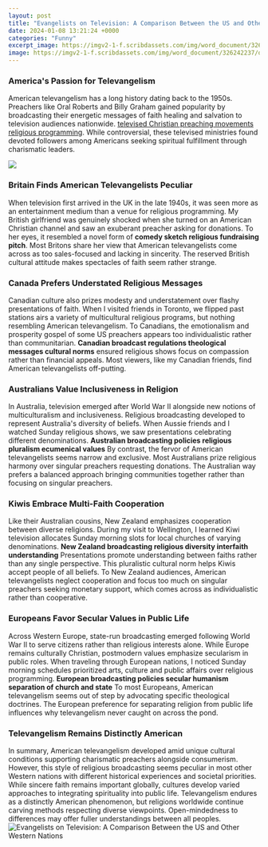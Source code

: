 ```yaml
---
layout: post
title: "Evangelists on Television: A Comparison Between the US and Other Western Nations"
date: 2024-01-08 13:21:24 +0000
categories: "Funny"
excerpt_image: https://imgv2-1-f.scribdassets.com/img/word_document/326242237/original/c7026c25f7/1588691481?v=1
image: https://imgv2-1-f.scribdassets.com/img/word_document/326242237/original/c7026c25f7/1588691481?v=1
---
```


### America's Passion for Televangelism
American televangelism has a long history dating back to the 1950s. Preachers like Oral Roberts and Billy Graham gained popularity by broadcasting their energetic messages of faith healing and salvation to television audiences nationwide. [televised Christian preaching movements religious programming](https://yt.io.vn/collection/alcorta). While controversial, these televised ministries found devoted followers among Americans seeking spiritual fulfillment through charismatic leaders. 

![](https://img-aws.ehowcdn.com/750x428p/photos.demandstudios.com/getty/article/163/169/71405126.jpg)
### Britain Finds American Televangelists Peculiar 
When television first arrived in the UK in the late 1940s, it was seen more as an entertainment medium than a venue for religious programming. My British girlfriend was genuinely shocked when she turned on an American Christian channel and saw an exuberant preacher asking for donations. To her eyes, it resembled a novel form of **comedy sketch religious fundraising pitch**. Most Britons share her view that American televangelists come across as too sales-focused and lacking in sincerity. The reserved British cultural attitude makes spectacles of faith seem rather strange.
### Canada Prefers Understated Religious Messages
Canadian culture also prizes modesty and understatement over flashy presentations of faith. When I visited friends in Toronto, we flipped past stations airs a variety of multicultural religious programs, but nothing resembling American televangelism. To Canadians, the emotionalism and prosperity gospel of some US preachers appears too individualistic rather than communitarian. **Canadian broadcast regulations theological messages cultural norms** ensured religious shows focus on compassion rather than financial appeals. Most viewers, like my Canadian friends, find American televangelists off-putting. 
### Australians Value Inclusiveness in Religion 
In Australia, television emerged after World War II alongside new notions of multiculturalism and inclusiveness. Religious broadcasting developed to represent Australia's diversity of beliefs. When Aussie friends and I watched Sunday religious shows, we saw presentations celebrating different denominations. **Australian broadcasting policies religious pluralism ecumenical values** By contrast, the fervor of American televangelists seems narrow and exclusive. Most Australians prize religious harmony over singular preachers requesting donations. The Australian way prefers a balanced approach bringing communities together rather than focusing on singular preachers.
### Kiwis Embrace Multi-Faith Cooperation
Like their Australian cousins, New Zealand emphasizes cooperation between diverse religions. During my visit to Wellington, I learned Kiwi television allocates Sunday morning slots for local churches of varying denominations. **New Zealand broadcasting religious diversity interfaith understanding** Presentations promote understanding between faiths rather than any single perspective. This pluralistic cultural norm helps Kiwis accept people of all beliefs. To New Zealand audiences, American televangelists neglect cooperation and focus too much on singular preachers seeking monetary support, which comes across as individualistic rather than cooperative.
### Europeans Favor Secular Values in Public Life  
Across Western Europe, state-run broadcasting emerged following World War II to serve citizens rather than religious interests alone. While Europe remains culturally Christian, postmodern values emphasize secularism in public roles. When traveling through European nations, I noticed Sunday morning schedules prioritized arts, culture and public affairs over religious programming. **European broadcasting policies secular humanism separation of church and state** To most Europeans, American televangelism seems out of step by advocating specific theological doctrines. The European preference for separating religion from public life influences why televangelism never caught on across the pond.
### Televangelism Remains Distinctly American
In summary, American televangelism developed amid unique cultural conditions supporting charismatic preachers alongside consumerism. However, this style of religious broadcasting seems peculiar in most other Western nations with different historical experiences and societal priorities. While sincere faith remains important globally, cultures develop varied approaches to integrating spirituality into public life. Televangelism endures as a distinctly American phenomenon, but religions worldwide continue carving methods respecting diverse viewpoints. Open-mindedness to differences may offer fuller understandings between all peoples.
![Evangelists on Television: A Comparison Between the US and Other Western Nations](https://imgv2-1-f.scribdassets.com/img/word_document/326242237/original/c7026c25f7/1588691481?v=1)